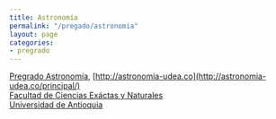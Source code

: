 ```yaml
---
title: Astronomía
permalink: "/pregado/astronomia"
layout: page
categories:
- pregrado
---
```


[Pregrado Astronomía](http://bit.ly/pregradoastronomia), [http://astronomia-udea.co](http://astronomia-udea.co/principal/)<br/>
[Facultad de Ciencias Exáctas y Naturales](http://bit.ly/fcen)<br/>
[Universidad de Antioquia](http://www.udea.edu.co)<br/>
